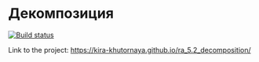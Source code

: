 # Декомпозиция

[![Build status](https://ci.appveyor.com/api/projects/status/derxj70yma3hl6ei?svg=true)](https://ci.appveyor.com/project/kira-khutornaya/ra-5-2-decomposition)

Link to the project: https://kira-khutornaya.github.io/ra_5.2_decomposition/
